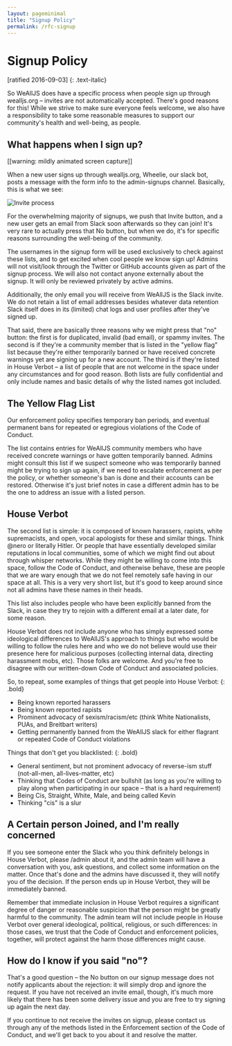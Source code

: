 ```yaml
---
layout: pageminimal
title: "Signup Policy"
permalink: /rfc-signup
---
```


# Signup Policy

[ratified 2016-09-03]
{: .text-italic}

So WeAllJS does have a specific process when people sign up through wealljs.org – invites are not automatically accepted. There's good reasons for this! While we strive to make sure everyone feels welcome, we also have a responsibility to take some reasonable measures to support our community's health and well-being, as people.

<div class="bordered-divider bordered-bottom"></div>

## What happens when I sign up?

[[warning: mildly animated screen capture]]

When a new user signs up through wealljs.org, Wheelie, our slack bot, posts a message with the form info to the admin-signups channel. Basically, this is what we see:

![Invite process](https://files.slack.com/files-pri/T1WSA6TGQ-F1YH81UMN/invite-bot.gif)

For the overwhelming majority of signups, we push that Invite button, and a new user gets an email from Slack soon afterwards so they can join! It's very rare to actually press that No button, but when we do, it's for specific reasons surrounding the well-being of the community.

The usernames in the signup form will be used exclusively to check against these lists, and to get excited when cool people we know sign up! Admins will not visit/look through the Twitter or GitHub accounts given as part of the signup process. We will also not contact anyone externally about the signup. It will only be reviewed privately by active admins.

Additionally, the only email you will receive from WeAllJS is the Slack invite. We do not retain a list of email addresses besides whatever data retention Slack itself does in its (limited) chat logs and user profiles after they've signed up.

That said, there are basically three reasons why we might press that "no" button: the first is for duplicated, invalid (bad email), or spammy invites. The second is if they're a community member that is listed in the "yellow flag" list because they're either temporarily banned or have received concrete warnings yet are signing up for a new account. The third is if they're listed in House Verbot – a list of people that are not welcome in the space under any circumstances and for good reason. Both lists are fully confidential and only include names and basic details of why the listed names got included.

<div class="bordered-divider bordered-bottom"></div>

## The Yellow Flag List

Our enforcement policy specifies temporary ban periods, and eventual permanent bans for repeated or egregious violations of the Code of Conduct.

The list contains entries for WeAllJS community members who have received concrete warnings or have gotten temporarily banned. Admins might consult this list if we suspect someone who was temporarily banned might be trying to sign up again, if we need to escalate enforcement as per the policy, or whether someone's ban is done and their accounts can be restored. Otherwise it's just brief notes in case a different admin has to be the one to address an issue with a listed person.

<div class="bordered-divider bordered-bottom"></div>

## House Verbot

The second list is simple: it is composed of known harassers, rapists, white supremacists, and open, vocal apologists for these and similar things. Think @nero or literally Hitler. Or people that have essentially developed similar reputations in local communities, some of which we might find out about through whisper networks. While they might be willing to come into this space, follow the Code of Conduct, and otherwise behave, these are people that we are wary enough that we do not feel remotely safe having in our space at all. This is a very very short list, but it's good to keep around since not all admins have these names in their heads.

This list also includes people who have been explicitly banned from the Slack, in case they try to rejoin with a different email at a later date, for some reason.

House Verbot does not include anyone who has simply expressed some ideological differences to WeAllJS's approach to things but who would be willing to follow the rules here and who we do not believe would use their presence here for malicious purposes (collecting internal data, directing harassment mobs, etc). Those folks are welcome. And you're free to disagree with our written-down Code of Conduct and associated policies.

So, to repeat, some examples of things that get people into House Verbot:
{: .bold}

  * Being known reported harassers
  * Being known reported rapists
  * Prominent advocacy of sexism/racism/etc (think White Nationalists, PUAs, and Breitbart writers)
  * Getting permanently banned from the WeAllJS slack for either flagrant or repeated Code of Conduct violations

Things that don't get you blacklisted:
{: .bold}

  * General sentiment, but not prominent advocacy of reverse-ism stuff (not-all-men, all-lives-matter, etc)
  * Thinking that Codes of Conduct are bullshit (as long as you're willing to play along when participating in our space – that is a hard requirement)
  * Being Cis, Straight, White, Male, and being called Kevin
  * Thinking "cis" is a slur

<div class="bordered-divider bordered-bottom"></div>

## A Certain person Joined, and I'm really concerned

If you see someone enter the Slack who you think definitely belongs in House Verbot, please /admin about it, and the admin team will have a conversation with you, ask questions, and collect some information on the matter. Once that's done and the admins have discussed it, they will notify you of the decision. If the person ends up in House Verbot, they will be immediately banned.

Remember that immediate inclusion in House Verbot requires a significant degree of danger or reasonable suspicion that the person might be greatly harmful to the community. The admin team will not include people in House Verbot over general ideological, political, religious, or such differences: in those cases, we trust that the Code of Conduct and enforcement policies, together, will protect against the harm those differences might cause.

<div class="bordered-divider bordered-bottom"></div>

## How do I know if you said "no"?

That's a good question – the No button on our signup message does not notify applicants about the rejection: it will simply drop and ignore the request. If you have not received an invite email, though, it's much more likely that there has been some delivery issue and you are free to try signing up again the next day.

If you continue to not receive the invites on signup, please contact us through any of the methods listed in the Enforcement section of the Code of Conduct, and we'll get back to you about it and resolve the matter.
